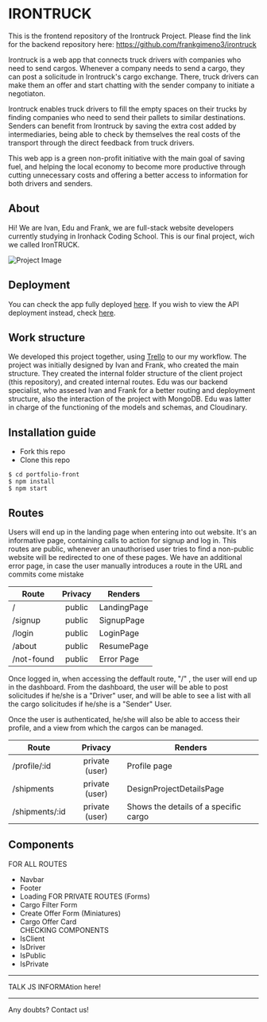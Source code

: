  # IRONTRUCK
This is the frontend repository of the Irontruck Project. Please find the link for the backend repository here: https://github.com/frankgimeno3/irontruck 

Irontruck is a web app that connects truck drivers with companies who need to send cargos. Whenever a company needs to send a cargo, they can post a solicitude in Irontruck's cargo exchange. There, truck drivers can make them an offer and start chatting with the sender company to initiate a negotiaton.

Irontruck enables truck drivers to fill the empty spaces on their trucks by finding companies who need to send their pallets to similar destinations. Senders can benefit from Irontruck by saving the extra cost added by intermediaries, being able to check by themselves the real costs of the transport through the direct feedback from truck drivers.  

This web app is a green non-profit initiative with the main goal of saving fuel, and helping the local economy to become more productive through cutting unnecessary costs and offering a better access to information for both drivers and senders. 

## About
Hi! We are Ivan, Edu and Frank, we are full-stack website developers currently studying in Ironhack Coding School. This is our final project, wich we called IronTRUCK.

![Project Image](https://i.imgur.com/6k3J5gW.png "Project Image")

## Deployment
You can check the app fully deployed [here](https://afabregasm.herokuapp.com/). If you wish to view the API deployment instead, check [here](https://afabregasm-back.herokuapp.com/api/).

## Work structure
We developed this project together, using [Trello](https://trello.com/b/OfHdU6hA/irontruck) to our my workflow.
The project was initially designed by Ivan and Frank, who created the main structure. They created the internal folder structure of the client project (this repository), and created internal routes.
Edu was our backend specialist, who assesed Ivan and Frank for a better routing and deployment structure, also the interaction of the project with MongoDB. Edu was latter in charge of the functioning of the models and schemas, and Cloudinary. 

## Installation guide
- Fork this repo
- Clone this repo 

```shell
$ cd portfolio-front
$ npm install
$ npm start
```

## Routes
Users will end up in the landing page when entering into out website.
It's an informative page, containing calls to action for signup and log in.
This routes are public, whenever an unauthorised user tries to find a non-public website will be redirected to one of these pages.
We have an additional error page, in case the user manually introduces a route in the URL and commits come mistake

| Route                | Privacy         | Renders                  |
| -------------------- | :-------------: | ------------------------ |
| /                    | public          | LandingPage              |
| /signup              | public          | SignupPage               |
| /login               | public          | LoginPage                |
| /about               | public          | ResumePage               |
| /not-found           | public          | Error Page               |

Once logged in, when accessing the deffault route,  "/" , the user will end up in the dashboard.
From the dashboard, the user will be able to post solicitudes if he/she is a "Driver" user, and will be able to see a list with all the cargo solicitudes if he/she is a "Sender" User.

Once the user is authenticated, he/she will also be able to access their profile, and a view from which the cargos can be managed.

| Route                  | Privacy         | Renders                               |
| ---------------------  | :-------------: | ------------------------------------- |
| /profile/:id           | private (user)  | Profile page                          |
| /shipments             | private (user)  | DesignProjectDetailsPage              |
| /shipments/:id         | private (user)  | Shows the details of a specific cargo |


## Components
FOR ALL ROUTES
- Navbar
- Footer
- Loading
FOR PRIVATE ROUTES
(Forms)
- Cargo Filter Form
- Create Offer Form
(Miniatures)
- Cargo Offer Card  
CHECKING COMPONENTS
- IsClient
- IsDriver
- IsPublic
- IsPrivate

---

TALK JS INFORMAtion here!

---
Any doubts? Contact us! 